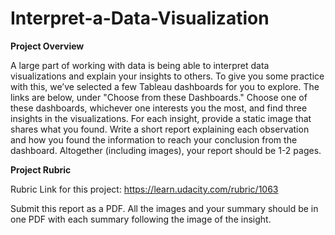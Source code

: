 # Interpret-a-Data-Visualization

**Project Overview**

A large part of working with data is being able to interpret data visualizations and explain your insights to others. To give you some practice with this, we’ve selected a few Tableau dashboards for you to explore. The links are below, under "Choose from these Dashboards." Choose one of these dashboards, whichever one interests you the most, and find three insights in the visualizations. For each insight, provide a static image that shares what you found. Write a short report explaining each observation and how you found the information to reach your conclusion from the dashboard. Altogether (including images), your report should be 1-2 pages.

**Project Rubric**

Rubric Link for this project: https://learn.udacity.com/rubric/1063

Submit this report as a PDF. All the images and your summary should be in one PDF with each summary following the image of the insight.
